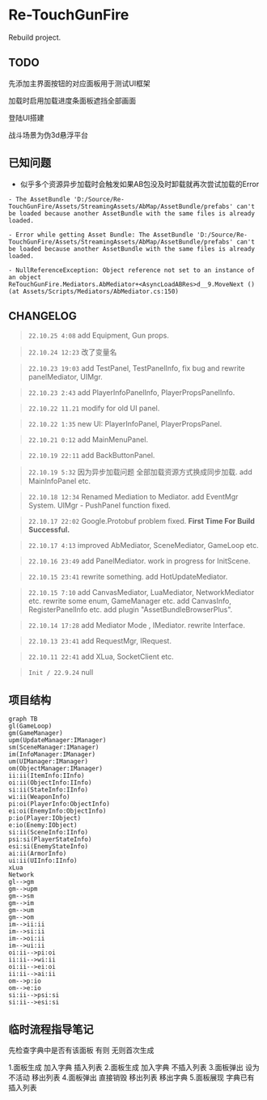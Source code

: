 # Re-TouchGunFire

Rebuild project.

## TODO

先添加主界面按钮的对应面板用于测试UI框架

加载时启用加载进度条面板遮挡全部画面

登陆UI搭建

战斗场景为伪3d悬浮平台

## 已知问题


- 似乎多个资源异步加载时会触发如果AB包没及时卸载就再次尝试加载的Error
```
- The AssetBundle 'D:/Source/Re-TouchGunFire/Assets/StreamingAssets/AbMap/AssetBundle/prefabs' can't be loaded because another AssetBundle with the same files is already loaded.

- Error while getting Asset Bundle: The AssetBundle 'D:/Source/Re-TouchGunFire/Assets/StreamingAssets/AbMap/AssetBundle/prefabs' can't be loaded because another AssetBundle with the same files is already loaded.

- NullReferenceException: Object reference not set to an instance of an object
ReTouchGunFire.Mediators.AbMediator+<AsyncLoadABRes>d__9.MoveNext () (at Assets/Scripts/Mediators/AbMediator.cs:150)

```

## CHANGELOG

> `22.10.25 4:08`
add Equipment, Gun props. 

> `22.10.24 12:23`
改了变量名

> `22.10.23 19:03`
add TestPanel, TestPanelInfo, fix bug and rewrite panelMediator, UIMgr. 

> `22.10.23 2:43`
add PlayerInfoPanelInfo, PlayerPropsPanelInfo. 

> `22.10.22 11.21`
modify for old UI panel. 

> `22.10.22 1:35`
new UI: PlayerInfoPanel, PlayerPropsPanel. 

> `22.10.21 0:12`
add MainMenuPanel. 

> `22.10.19 22:11`
add BackButtonPanel. 

> `22.10.19 5:32`
因为异步加载问题 全部加载资源方式换成同步加载. 
add MainInfoPanel etc. 

> `22.10.18 12:34`
Renamed Mediation to Mediator. 
add EventMgr System. 
UIMgr - PushPanel function fixed. 

> `22.10.17 22:02`
Google.Protobuf problem fixed. 
**First Time For Build Successful.**

> `22.10.17 4:13`
improved AbMediator, SceneMediator, GameLoop etc. 

> `22.10.16 23:49`
add PanelMediator. 
work in progress for InitScene. 

> `22.10.15 23:41`
rewrite something. 
add HotUpdateMediator. 

> `22.10.15 7:10`
add CanvasMediator, LuaMediator, NetworkMediator etc. 
rewrite some enum, GameManager etc. 
add CanvasInfo, RegisterPanelInfo etc. 
add plugin "AssetBundleBrowserPlus". 

> `22.10.14 17:28`
add Mediator Mode , IMediator. 
rewrite Interface. 

> `22.10.13 23:41`
add RequestMgr, IRequest. 

> `22.10.11 22:41`
add XLua, SocketClient etc. 

> `Init / 22.9.24`
null



## 项目结构
```mermaid
graph TB
gl(GameLoop)
gm(GameManager)
upm(UpdateManager:IManager)
sm(SceneManager:IManager)
im(InfoManager:IManager)
um(UIManager:IManager)
om(ObjectManager:IManager)
ii:ii(ItemInfo:IInfo)
oi:ii(ObjectInfo:IInfo)
si:ii(StateInfo:IInfo)
wi:ii(WeaponInfo)
pi:oi(PlayerInfo:ObjectInfo)
ei:oi(EnemyInfo:ObjectInfo)
p:io(Player:IObject)
e:io(Enemy:IObject)
si:ii(SceneInfo:IInfo)
psi:si(PlayerStateInfo)
esi:si(EnemyStateInfo)
ai:ii(ArmorInfo)
ui:ii(UIInfo:IInfo)
xLua
Network
gl-->gm
gm-->upm
gm-->sm
gm-->im
gm-->um
gm-->om
im-->ii:ii
im-->si:ii
im-->oi:ii
im-->ui:ii
oi:ii-->pi:oi
ii:ii-->wi:ii
oi:ii-->ei:oi
ii:ii-->ai:ii
om-->p:io
om-->e:io
si:ii-->psi:si
si:ii-->esi:si
```
## 临时流程指导笔记

先检查字典中是否有该面板 有则 无则首次生成

1.面板生成 加入字典 插入列表
2.面板生成 加入字典 不插入列表
3.面板弹出 设为不活动 移出列表
4.面板弹出 直接销毁 移出列表 移出字典
5.面板展现 字典已有 插入列表

```